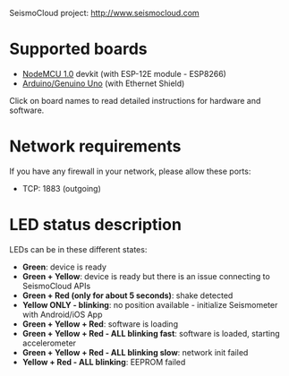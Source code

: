 SeismoCloud project: http://www.seismocloud.com

# Supported boards

* [NodeMCU 1.0](NodeMCU.md) devkit (with ESP-12E module - ESP8266)
* [Arduino/Genuino Uno](Arduino.md) (with Ethernet Shield)

Click on board names to read detailed instructions for hardware and software.

# Network requirements

If you have any firewall in your network, please allow these ports:

* TCP: 1883 (outgoing)

# LED status description

LEDs can be in these different states:

* **Green**: device is ready
* **Green + Yellow**: device is ready but there is an issue connecting to SeismoCloud APIs
* **Green + Red (only for about 5 seconds)**: shake detected
* **Yellow ONLY - blinking**: no position available - initialize Seismometer with Android/iOS App
* **Green + Yellow + Red**: software is loading
* **Green + Yellow + Red - ALL blinking fast**: software is loaded, starting accelerometer
* **Green + Yellow + Red - ALL blinking slow**: network init failed
* **Yellow + Red - ALL blinking**: EEPROM failed
